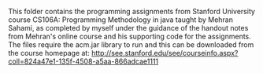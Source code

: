 This folder contains the programming assignments from Stanford University course CS106A: Programming Methodology in java taught by Mehran Sahami, as completed by myself under the guidance of the handout notes from Mehran's online course and his supporting code for the assignments.
The files require the acm.jar library to run and this can be downloaded from the course homepage at:
http://see.stanford.edu/see/courseinfo.aspx?coll=824a47e1-135f-4508-a5aa-866adcae1111
